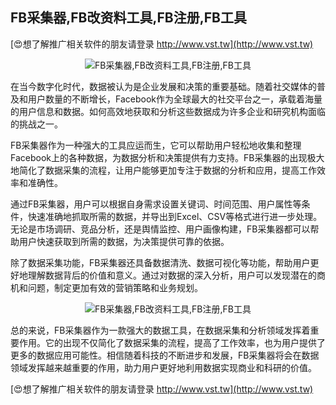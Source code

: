 ## **FB采集器,FB改资料工具,FB注册,FB工具**

[😍想了解推广相关软件的朋友请登录 http://www.vst.tw](http://www.vst.tw)

 <center><img src="https://vst.tw/MP4/tuiguang/png/8.png" alt="FB采集器,FB改资料工具,FB注册,FB工具"></center>

在当今数字化时代，数据被认为是企业发展和决策的重要基础。随着社交媒体的普及和用户数量的不断增长，Facebook作为全球最大的社交平台之一，承载着海量的用户信息和数据。如何高效地获取和分析这些数据成为许多企业和研究机构面临的挑战之一。

FB采集器作为一种强大的工具应运而生，它可以帮助用户轻松地收集和整理Facebook上的各种数据，为数据分析和决策提供有力支持。FB采集器的出现极大地简化了数据采集的流程，让用户能够更加专注于数据的分析和应用，提高工作效率和准确性。

通过FB采集器，用户可以根据自身需求设置关键词、时间范围、用户属性等条件，快速准确地抓取所需的数据，并导出到Excel、CSV等格式进行进一步处理。无论是市场调研、竞品分析，还是舆情监控、用户画像构建，FB采集器都可以帮助用户快速获取到所需的数据，为决策提供可靠的依据。

除了数据采集功能，FB采集器还具备数据清洗、数据可视化等功能，帮助用户更好地理解数据背后的价值和意义。通过对数据的深入分析，用户可以发现潜在的商机和问题，制定更加有效的营销策略和业务规划。

 <center><img src="https://vst.tw/MP4/tuiguang/png/0.png" alt="FB采集器,FB改资料工具,FB注册,FB工具"></center>

总的来说，FB采集器作为一款强大的数据工具，在数据采集和分析领域发挥着重要作用。它的出现不仅简化了数据采集的流程，提高了工作效率，也为用户提供了更多的数据应用可能性。相信随着科技的不断进步和发展，FB采集器将会在数据领域发挥越来越重要的作用，助力用户更好地利用数据实现商业和科研的价值。

[😍想了解推广相关软件的朋友请登录 http://www.vst.tw](http://www.vst.tw)



